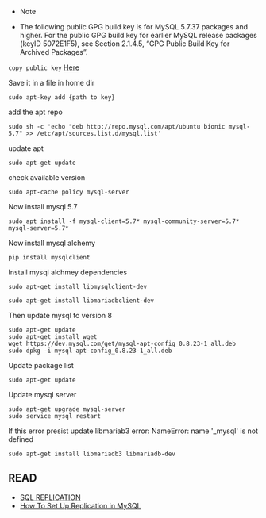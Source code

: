 * Note

* The following public GPG build key is for MySQL 5.7.37 packages and higher. For the public GPG build key for earlier MySQL release packages (keyID 5072E1F5), see Section 2.1.4.5, “GPG Public Build Key for Archived Packages”.

`copy public key`
<a href="https://dev.mysql.com/doc/refman/5.7/en/checking-gpg-signature.html"> Here </a>

Save it in a file in home dir

	sudo apt-key add {path to key}

add the apt repo

	sudo sh -c 'echo "deb http://repo.mysql.com/apt/ubuntu bionic mysql-5.7" >> /etc/apt/sources.list.d/mysql.list'

update apt

	sudo apt-get update

check available version

	sudo apt-cache policy mysql-server

Now install mysql 5.7

	sudo apt install -f mysql-client=5.7* mysql-community-server=5.7* mysql-server=5.7*

Now install mysql alchemy

    pip install mysqlclient

Install mysql alchmey dependencies

    sudo apt-get install libmysqlclient-dev

    sudo apt-get install libmariadbclient-dev


Then update mysql to version 8

	sudo apt-get update
	sudo apt-get install wget
	wget https://dev.mysql.com/get/mysql-apt-config_0.8.23-1_all.deb
	sudo dpkg -i mysql-apt-config_0.8.23-1_all.deb


Update package list

	sudo apt-get update


Update mysql server

	sudo apt-get upgrade mysql-server
 	sudo service mysql restart

If this error presist update libmariab3
error:  NameError: name '_mysql' is not defined

	sudo apt-get install libmariadb3 libmariadb-dev

    


## READ
* <a href="https://www.digitalocean.com/community/tutorials/how-to-choose-a-redundancy-plan-to-ensure-high-availability#sql-replication"> SQL REPLICATION </a>
* <a href="https://www.digitalocean.com/community/tutorials/how-to-set-up-replication-in-mysql"> How To Set Up Replication in MySQL</a>

